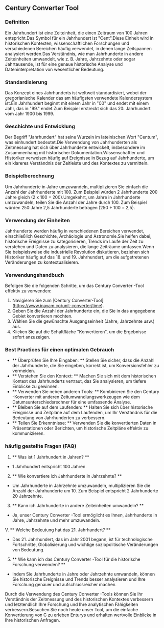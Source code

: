 ## Century Converter Tool

### Definition
Ein Jahrhundert ist eine Zeiteinheit, die einen Zeitraum von 100 Jahren entspricht.Das Symbol für ein Jahrhundert ist "Cent".Diese Einheit wird in historischen Kontexten, wissenschaftlichen Forschungen und verschiedenen Bereichen häufig verwendet, in denen lange Zeitspannen analysiert werden.Das Verständnis, wie man Jahrhunderte in andere Zeiteinheiten umwandelt, wie z. B. Jahre, Jahrzehnte oder sogar Jahrtausende, ist für eine genaue historische Analyse und Dateninterpretation von wesentlicher Bedeutung.

### Standardisierung
Das Konzept eines Jahrhunderts ist weltweit standardisiert, wobei der gregorianische Kalender das am häufigsten verwendete Kalendersystem ist.Ein Jahrhundert beginnt mit einem Jahr in "00" und endet mit einem Jahr, das in "99." endet.Zum Beispiel erstreckt sich das 20. Jahrhundert vom Jahr 1900 bis 1999.

### Geschichte und Entwicklung
Der Begriff "Jahrhundert" hat seine Wurzeln im lateinischen Wort "Centum", was einhundert bedeutet.Die Verwendung von Jahrhunderten als Zeitmessung hat sich über Jahrhunderte entwickelt, insbesondere im Zusammenhang mit historischer Dokumentation.Wissenschaftler und Historiker verweisen häufig auf Ereignisse in Bezug auf Jahrhunderte, um ein klareres Verständnis der Zeitleiste und des Kontextes zu vermitteln.

### Beispielberechnung
Um Jahrhunderte in Jahre umzuwandeln, multiplizieren Sie einfach die Anzahl der Jahrhunderte mit 100. Zum Beispiel würden 2 Jahrhunderte 200 Jahre gleich (2 x 100 = 200).Umgekehrt, um Jahre in Jahrhunderte umzuwandeln, teilen Sie die Anzahl der Jahre durch 100. Zum Beispiel würden 250 Jahre 2,5 Jahrhunderte betragen (250 ÷ 100 = 2,5).

### Verwendung der Einheiten
Jahrhunderte werden häufig in verschiedenen Bereichen verwendet, einschließlich Geschichte, Archäologie und Astronomie.Sie helfen dabei, historische Ereignisse zu kategorisieren, Trends im Laufe der Zeit zu verstehen und Daten zu analysieren, die lange Zeiträume umfassen.Wenn Sie beispielsweise die industrielle Revolution diskutieren, beziehen sich Historiker häufig auf das 18. und 19. Jahrhundert, um die aufgetretenen Veränderungen zu kontextualisieren.

### Verwendungshandbuch
Befolgen Sie die folgenden Schritte, um das Century Converter -Tool effektiv zu verwenden:
1. Navigieren Sie zum [Century Converter-Tool] (https://www.inayam.co/unit-converter/time).
2. Geben Sie die Anzahl der Jahrhunderte ein, die Sie in das angegebene Gebiet konvertieren möchten.
3. Wählen Sie die gewünschte Ausgangseinheit (Jahre, Jahrzehnte usw.) aus.
4. Klicken Sie auf die Schaltfläche "Konvertieren", um die Ergebnisse sofort anzuzeigen.

### Best Practices für einen optimalen Gebrauch
- ** Überprüfen Sie Ihre Eingaben: ** Stellen Sie sicher, dass die Anzahl der Jahrhunderte, die Sie eingeben, korrekt ist, um Konversionsfehler zu vermeiden.
- ** Verstehen Sie den Kontext: ** Machen Sie sich mit dem historischen Kontext des Jahrhunderts vertraut, das Sie analysieren, um tiefere Einblicke zu gewinnen.
- ** Verwenden Sie neben anderen Tools: ** Kombinieren Sie den Century -Konverter mit anderen Zeitumwandlungswerkzeugen wie dem Datumsunterschiedsrechner für eine umfassende Analyse.
- ** Bleiben Sie auf dem Laufenden: ** Halten Sie sich über historische Ereignisse und Zeitpläne auf dem Laufenden, um Ihr Verständnis für die Bedeutung von Jahrhunderten zu verbessern.
- ** Teilen Sie Erkenntnisse: ** Verwenden Sie die konvertierten Daten in Präsentationen oder Berichten, um historische Zeitpläne effektiv zu kommunizieren.

### häufig gestellte Fragen (FAQ)

1. ** Was ist 1 Jahrhundert in Jahren? **
- 1 Jahrhundert entspricht 100 Jahren.

2. ** Wie konvertiere ich Jahrhunderte in Jahrzehnte? **
- Um Jahrhunderte in Jahrzehnte umzuwandeln, multiplizieren Sie die Anzahl der Jahrhunderte um 10. Zum Beispiel entspricht 2 Jahrhunderte 20 Jahrzehnte.

3. ** Kann ich Jahrhunderte in andere Zeiteinheiten umwandeln? **
- Ja, unser Century Converter -Tool ermöglicht es Ihnen, Jahrhunderte in Jahre, Jahrzehnte und mehr umzuwandeln.

V. ** Welche Bedeutung hat das 21. Jahrhundert? **
- Das 21. Jahrhundert, das im Jahr 2001 begann, ist für technologische Fortschritte, Globalisierung und wichtige soziopolitische Veränderungen von Bedeutung.

5. ** Wie kann ich das Century Converter -Tool für die historische Forschung verwenden? **
- Indem Sie Jahrhunderte in Jahre oder Jahrzehnte umwandeln, können Sie historische Ereignisse und Trends besser analysieren und Ihre Forschung genauer und aufschlussreicher machen.

Durch die Verwendung des Century Converter -Tools können Sie Ihr Verständnis der Zeitmessung und des historischen Kontextes verbessern und letztendlich Ihre Forschung und Ihre analytischen Fähigkeiten verbessern.Besuchen Sie noch heute unser Tool, um die einfache Konvertierung von C zu erleben Enturys und erhalten wertvolle Einblicke in Ihre historischen Anfragen.